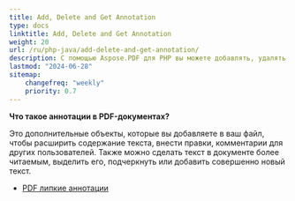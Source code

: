 ```yaml
---
title: Add, Delete and Get Annotation
type: docs
linktitle: Add, Delete and Get Annotation
weight: 20
url: /ru/php-java/add-delete-and-get-annotation/
description: С помощью Aspose.PDF для PHP вы можете добавлять, удалять и получать аннотации из вашего PDF-файла. Проверьте все списки аннотаций, чтобы решить вашу задачу.
lastmod: "2024-06-28"
sitemap:
    changefreq: "weekly"
    priority: 0.7
---
```


**Что такое аннотации в PDF-документах?**

Это дополнительные объекты, которые вы добавляете в ваш файл, чтобы расширить содержание текста, внести правки, комментарии для других пользователей. Также можно сделать текст в документе более читаемым, выделить его, подчеркнуть или добавить совершенно новый текст.

- [PDF липкие аннотации](/pdf/ru/php-java/sticky-annotations/)